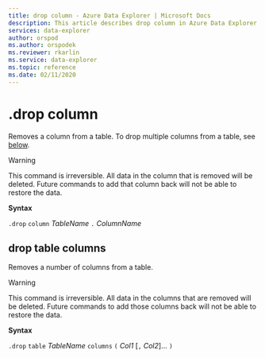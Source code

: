 ```yaml
---
title: drop column - Azure Data Explorer | Microsoft Docs
description: This article describes drop column in Azure Data Explorer.
services: data-explorer
author: orspod
ms.author: orspodek
ms.reviewer: rkarlin
ms.service: data-explorer
ms.topic: reference
ms.date: 02/11/2020
---
```

# .drop column

Removes a column from a table.
To drop multiple columns from a table, see [below](#drop-table-columns).

> [!WARNING]
> This command is irreversible. All data in the column that is removed will be deleted.
> Future commands to add that column back will not be able to restore the data.

**Syntax**

`.drop` `column` *TableName* `.` *ColumnName*

## drop table columns

Removes a number of columns from a table.

> [!WARNING]
> This command is irreversible. All data in the columns that are removed will be deleted.
> Future commands to add those columns back will not be able to restore the data.

**Syntax**

`.drop` `table` *TableName* `columns` `(` *Col1* [`,` *Col2*]... `)`